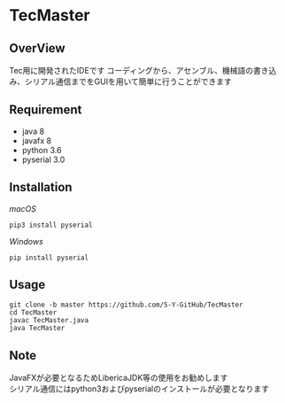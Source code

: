 # TecMaster

## OverView

Tec用に開発されたIDEです
コーディングから、アセンブル、機械語の書き込み、シリアル通信までをGUIを用いて簡単に行うことができます

## Requirement

* java 8
* javafx 8
* python 3.6
* pyserial 3.0

## Installation

*macOS*
```
pip3 install pyserial
```

*Windows*
```
pip install pyserial
```

## Usage

```
git clone -b master https://github.com/S-Y-GitHub/TecMaster
cd TecMaster
javac TecMaster.java
java TecMaster
```

## Note

JavaFXが必要となるためLibericaJDK等の使用をお勧めします<br>
シリアル通信にはpython3およびpyserialのインストールが必要となります
